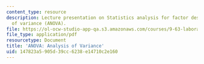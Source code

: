 ```yaml
---
content_type: resource
description: Lecture presentation on Statistics analysis for factor design and analysis
  of variance (ANOVA).
file: https://ol-ocw-studio-app-qa.s3.amazonaws.com/courses/9-63-laboratory-in-visual-cognition-fall-2009/147823a5905d39cc6238e14710c2e160_MIT9_63F09_lec10.pdf
file_type: application/pdf
resourcetype: Document
title: 'ANOVA: Analysis of Variance'
uid: 147823a5-905d-39cc-6238-e14710c2e160
---
```

